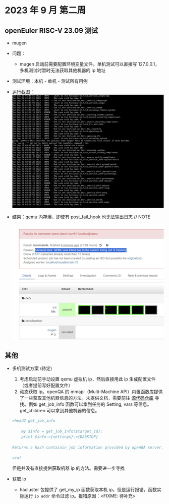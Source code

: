 # 2023 年 9 月 第二周

## openEuler RISC-V 23.09 测试

- mugen
- 问题：
  - mugen 启动前需要配置环境变量文件，单机测试可以直接写 127.0.0.1，多机测试时暂时无法获取其他机器的 ip 地址

- 测试环境：本机 - 单机 - 测试所有用例
- 运行截图：![mugen_run_in_openqa](202309_week3/mugen_run_in_openqa.png)
- 结果：qemu 内存爆，即使有 post_fail_hook 也无法输出日志 // NOTE

  ![Alt text](./202309_week3/mugen_run_in_openqa_failed.png)

## 其他

- 多机测试方案 (待定)

  1. 考虑启动前手动设置 qemu 虚拟机 ip，然后直接用此 ip 生成配置文件（或者提前写好配置文件）
  2. 动态获取 ip。openQA 的 mmapi（Multi-Machine API）内置函数库提供了一些获取其他机器信息的方法。未提供文档，需要前往 [源代码仓库](https://github.com/os-autoinst/os-autoinst/blob/master/mmapi.pm) 寻找。例如 get_job_info 函数可以拿到任务的 Setting, vars 等信息。get_children 可以拿到其他机器的信息。

    ```perl
    =head2 get_job_info

        my $info = get_job_info($target_id);
        print $info->{settings}->{DESKTOP}

    Returns a hash containin job information provided by openQA server.

    =cut
    ```

    但是并没有直接提供获取机器 ip 的方法。需要进一步寻找

- 获取 ip

  - hacluster 包提供了 get_my_ip 函数获取本机 ip，但是运行报错，函数实际运行 `ip addr` 命令过滤 ip。报错原因：<FIXME: 待补充>
